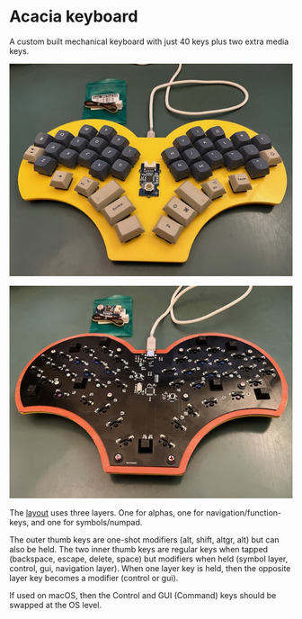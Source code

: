# Acacia keyboard

A custom built mechanical keyboard with just 40 keys plus two extra media keys.

![Top side](acacia-top.jpg)

![PCB side](acacia-bottom.jpg)

The [layout](acacia.pdf) uses three layers.  One for alphas, one for navigation/function-keys, and one for symbols/numpad.

The outer thumb keys are one-shot modifiers (alt, shift, altgr, alt) but can also be held.  The two inner thumb keys are regular keys when tapped (backspace, escape, delete, space) but modifiers when held (symbol layer, control, gui, navigation layer).  When one layer key is held, then the opposite layer key becomes a modifier (control or gui).

If used on macOS, then the Control and GUI (Command) keys should be swapped at the OS level.
